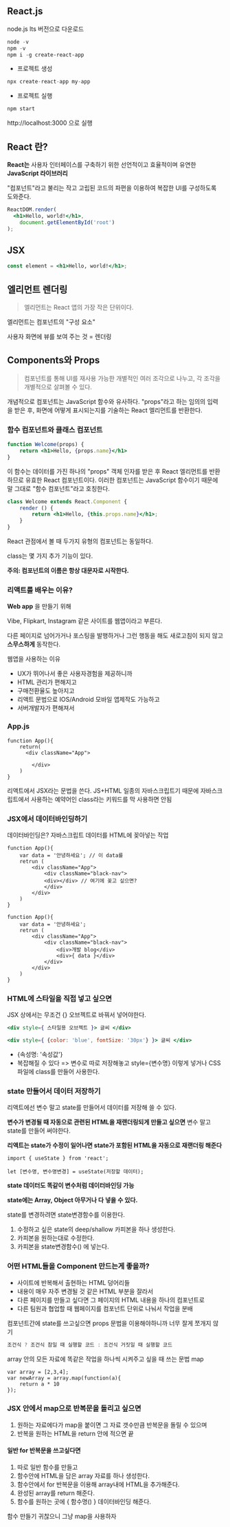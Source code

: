 ## React.js

node.js lts 버전으로 다운로드

```powershell
node -v
npm -v
npm i -g create-react-app
```

* 프로젝트 생성

```python
npx create-react-app my-app
```

* 프로젝트 실행

```python
npm start
```

http://localhost:3000 으로 실행



## React 란?

**React는** 사용자 인터페이스를 구축하기 위한 선언적이고 효율적이며 유연한 **JavaScript 라이브러리**

"컴포넌트"라고 불리는 작고 고립된 코드의 파편을 이용하여 복잡한 UI를 구성하도록 도와준다.

```jsx
ReactDOM.render(
  <h1>Hello, world!</h1>,
    document.getElementById('root')
);
```

## JSX 

```jsx
const element = <h1>Hello, world!</h1>;
```

## 엘리먼트 렌더링

> 엘리먼트는 React 앱의 가장 작은 단위이다.

엘리먼트는 컴포넌트의 "구성 요소"

사용자 화면에 뷰를 보여 주는 것 = 렌더링

## Components와 Props

> 컴포넌트를 통해 UI를 재사용 가능한 개별적인 여러 조각으로 나누고, 각 조각을 개별적으로 살펴볼 수 있다.

개념적으로 컴포넌트는 JavaScript 함수와 유사하다. "props"라고 하는 임의의 입력을 받은 후, 화면에 어떻게 표시되는지를 기술하는 React 엘리먼트를 반환한다.

### 함수 컴포넌트와 클래스 컴포넌트

```jsx
function Welcome(props) {
    return <h1>Hello, {props.name}</h1>
}
```

이 함수는 데이터를 가진 하나의 "props" 객체 인자를 받은 후 React 엘리먼트를 반환하므로 유효한 React 컴포넌트이다. 이러한 컴포넌트는 JavaScript 함수이기 때문에 말 그대로 "함수 컴포넌트"라고 호칭한다.

```jsx
class Welcome extends React.Component {
    render () {
        return <h1>Hello, {this.props.name}</h1>;
    }
}
```

React 관점에서 볼 때 두가지 유형의 컴포넌트는 동일하다.

class는 몇 가지 추가 기능이 있다.

**주의: 컴포넌트의 이름은 항상 대문자로 시작한다.**



### 리액트를 배우는 이유?

**Web app** 을 만들기 위해

Vibe, Flipkart, Instagram 같은 사이트를 웹앱이라고 부른다.

다른 페이지로 넘어가거나 포스팅을 발행하거나 그런 행동을 해도 새로고침이 되지 않고 **스무스하게** 동작한다.



웹앱을 사용하는 이유

- UX가 뛰어나서 좋은 사용자경험을 제공하니까
- HTML 관리가 편해지고
- 구매전환율도 높아지고
- 리액트 문법으로 IOS/Android 모바일 앱제작도 가능하고
- 서버개발자가 편해져서



### App.js

```react
function App(){
    return(
      <div className="App">
      
        </div>
    )
}
```

리액트에서 JSX라는 문법을 쓴다. JS+HTML 일종의 자바스크립트기 때문에 자바스크립트에서 사용하는 예약어인 class라는 키워드를 막 사용하면 안됨



### JSX에서 데이터바인딩하기

데이터바인딩은? 자바스크립트 데이터를 HTML에 꽂아넣는 작업

```react
function App(){
    var data = '안녕하세요'; // 이 data를
    retrun (
        <div className="App">
      		<div className="black-nav">
            <div></div> // 여기에 꽂고 싶으면?
            </div>
        </div>
    )
}
```

```react
function App(){
    var data = '안녕하세요';
    retrun (
    	<div className="App">
        	<div className="black-nav">
                <div>개발 blog</div>
                <div>{ data }</div> 
            </div>
        </div>
    )
}
```



### HTML에 스타일을 직접 넣고 싶으면

JSX 상에서는 무조건 {} 오브젝트로 바꿔서 넣어야한다.

```jsx
<div style={ 스타일용 오브젝트 }> 글씨 </div>

<div style={ {color: 'blue', fontSize: '30px'} }> 글씨 </div>
```

- {속성명: '속성값'}
- 복잡해질 수 있다 => 변수로 따로 저장해놓고 style={변수명} 이렇게 넣거나 CSS파일에 class를 만들어 사용한다.



### state 만들어서 데이터 저장하기

리액트에선 변수 말고 state를 만들어서 데이터를 저장해 쓸 수 있다.

**변수가 변경될 때 자동으로 관련된 HTML을 재랜더링되게 만들고 싶으면** 변수 말고 state를 만들어 써야한다.

**리액트는 state가 수정이 일어나면 state가 포함된 HTML을 자동으로 재랜더링 해준다**

```react
import { useState } from 'react';

let [변수명, 변수명변경] = useState(저장할 데이터);
```

**state 데이터도 똑같이 변수처럼 데이터바인딩 가능**

**state에는 Array, Object 아무거나 다 넣을 수 있다.**

state를 변경하려면 state변경함수를 이용한다.

1. 수정하고 싶은 state의 deep/shallow 카피본을 하나 생성한다.
2. 카피본을 원하는대로 수정한다.
3. 카피본을 state변경함수() 에 넣는다.



### 어떤 HTML들을 Component 만드는게 좋을까?

- 사이트에 반복해서 출현하는 HTML 덩어리들
- 내용이 매우 자주 변경될 것 같은 HTML 부분을 잘라서
- 다른 페이지를 만들고 싶다면 그 페이지의 HTML 내용을 하나의 컴포넌트로
- 다른 팀원과 협업할 때 웹페이지를 컴포넌트 단위로 나눠서 작업을 분배

컴포넌트간에 state를 쓰고싶으면 props 문법을 이용해야하니까 너무 잘게 쪼개지 않기



```jsx
조건식 ? 조건식 참일 때 실행할 코드 : 조건식 거짓일 때 실행할 코드
```



array 안의 모든 자료에 똑같은 작업을 하나씩 시켜주고 싶을 때 쓰는 문법 map

```react
var array = [2,3,4];
var newArray = array.map(function(a){
    return a * 10
});
```

### JSX 안에서 map으로 반복문을 돌리고 싶으면

1. 원하는 자료에다가 map을 붙이면 그 자료 갯수만큼 반복문을 돌릴 수 있으며
2. 반복을 원하는 HTML을 return 안에 적으면 끝

#### 일반 for 반복문을 쓰고싶다면

1. 따로 일반 함수를 만들고
2. 함수안에 HTML을 담은 array 자료를 하나 생성한다.
3. 함수안에서 for 반복문을 이용해 array내에 HTML을 추가해준다.
4. 완성된 array를 return 해준다.
5. 함수를 원하는 곳에 { 함수명() } 데이터바인딩 해준다.

함수 만들기 귀찮으니 그냥 map을 사용하자



